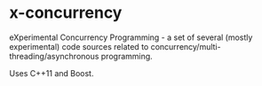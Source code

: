 # x-concurrency
eXperimental Concurrency Programming - a set of several (mostly experimental) code sources related to concurrency/multi-threading/asynchronous programming.

Uses C++11 and Boost.
